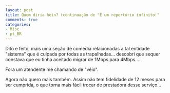 ```yaml
---
layout: post
title: Quem diria hein? (continuação de "É um repertório infinito!"
comments: true
categories:
- Misc
- pt_BR
---
```

Dito e feito, mais uma seção de comédia relacionadas à tal entidade "sistema" que é culpada por todas as trapalhadas... descobri que sequer constava que eu tinha aceitado migrar de 1Mbps para 4Mbps....

Fora um atendente me chamando de "véio".

Agora não quero mais também. Assim não tem fidelidade de 12 meses para ser cumprida, o que torna mais fácil trocar de prestadora desse serviço...
